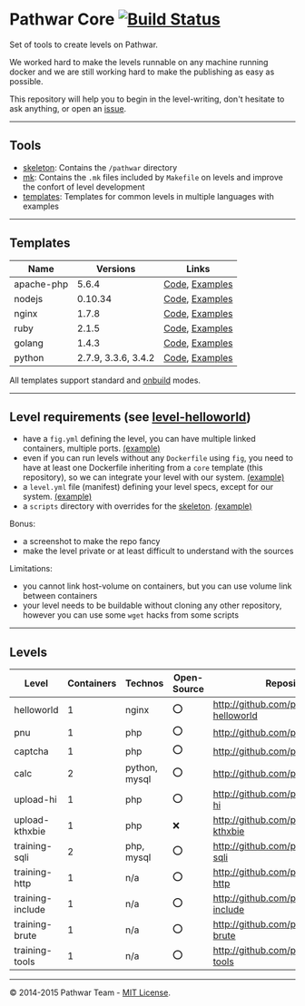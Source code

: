 Pathwar Core [![Build Status](https://travis-ci.org/pathwar/core.svg?branch=master)](https://travis-ci.org/pathwar/core)
============

Set of tools to create levels on Pathwar.

We worked hard to make the levels runnable on any machine running docker
and we are still working hard to make the publishing as easy as possible.

This repository will help you to begin in the level-writing, don't hesitate to ask anything, or open an [issue](https://github.com/pathwar/core/issues).

---

Tools
-----

- [skeleton](https://github.com/pathwar/core/tree/master/skeleton): Contains the `/pathwar` directory
- [mk](https://github.com/pathwar/core/tree/master/mk): Contains the `.mk` files included by `Makefile` on levels and improve the confort of level development
- [templates](https://github.com/pathwar/core/tree/master/templates): Templates for common levels in multiple languages with examples

---

Templates
---------

Name       | Versions            | Links
-----------|---------------------|-----------------
apache-php | 5.6.4               | [Code](templates/apache-php), [Examples](templates/apache-php/examples)
nodejs     | 0.10.34             | [Code](templates/nodejs), [Examples](templates/nodejs/examples)
nginx      | 1.7.8               | [Code](templates/nginx), [Examples](templates/nginx/examples)
ruby       | 2.1.5               | [Code](templates/ruby), [Examples](templates/ruby/examples)
golang     | 1.4.3               | [Code](templates/golang), [Examples](templates/golang/examples)
python     | 2.7.9, 3.3.6, 3.4.2 | [Code](templates/python), [Examples](templates/python/examples)

All templates support standard and [onbuild](https://docs.docker.com/reference/builder/#onbuild) modes.

---

Level requirements (see [level-helloworld](https://github.com/pathwar/level-helloworld))
------------------

- have a `fig.yml` defining the level, you can have multiple linked containers, multiple ports. [(example)](https://github.com/pathwar/level-helloworld/blob/master/fig.yml)
- even if you can run levels without any `Dockerfile` using `fig`, you need to have at least one Dockerfile inheriting from a `core` template (this repository), so we can integrate your level with our system. [(example)](https://github.com/pathwar/level-helloworld/blob/master/level.yml)
- a `level.yml` file (manifest) defining your level specs, except for our system. [(example)](https://github.com/pathwar/level-helloworld/blob/master/level.yml)
- a `scripts` directory with overrides for the [skeleton](https://github.com/pathwar/core/tree/master/skeleton/scripts). [(example)](https://github.com/pathwar/level-helloworld/tree/master/scripts)

Bonus:

- a screenshot to make the repo fancy
- make the level private or at least difficult to understand with the sources

Limitations:

- you cannot link host-volume on containers, but you can use volume link between containers
- your level needs to be buildable without cloning any other repository, however you can use some `wget` hacks from some scripts


---

Levels
------

Level            | Containers | Technos       | Open-Source | Repository
-----------------|------------|---------------|-------------|---------------------------------------------
helloworld       | 1          | nginx         | :o:         | http://github.com/pathwar/level-helloworld
pnu              | 1          | php           | :o:         | http://github.com/pathwar/pnu
captcha          | 1          | php           | :o:         | http://github.com/pathwar/captcha
calc             | 2          | python, mysql | :o:         | http://github.com/pathwar/calc
upload-hi        | 1          | php           | :o:         | http://github.com/pathwar/upload-hi
upload-kthxbie   | 1          | php           | :x:         | http://github.com/pathwar/upload-kthxbie
training-sqli    | 2          | php, mysql    | :o:         | http://github.com/pathwar/training-sqli
training-http    | 1          | n/a           | :o:         | http://github.com/pathwar/training-http
training-include | 1          | n/a           | :o:         | http://github.com/pathwar/training-include
training-brute   | 1          | n/a           | :o:         | http://github.com/pathwar/training-brute
training-tools   | 1          | n/a           | :o:         | http://github.com/pathwar/training-tools

---

© 2014-2015 Pathwar Team - [MIT License](https://github.com/pathwar/core/blob/master/LICENSE.md).
